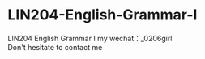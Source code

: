 # LIN204-English-Grammar-I
LIN204 English Grammar I my wechat：_0206girl Don't hesitate to contact me
